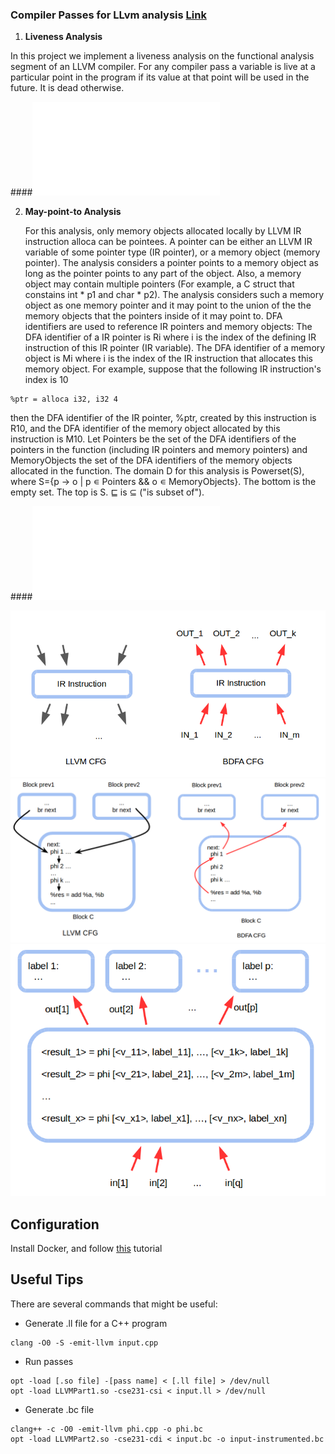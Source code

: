 ### Compiler Passes for LLvm analysis [Link](https://ucsd-pl.github.io/cse231/wi17/part3.html)

1. **Liveness Analysis**

  In this project we implement a liveness analysis on the functional analysis segment of an LLVM compiler. For any compiler pass a variable is live at a particular point in the program if its value at that point will be used in the future. It is dead otherwise.
   
####![Implementation for Liveness Analysis](Passes/DFA/LivenessAnalysis.cpp)

2. **May-point-to Analysis**

   For this analysis, only memory objects allocated locally by LLVM IR instruction alloca can be pointees. A pointer can be either an LLVM IR variable of some pointer type (IR pointer), or a memory object (memory pointer). The analysis considers a pointer points to a memory object as long as the pointer points to any part of the object. Also, a memory object may contain multiple pointers (For example, a C struct that constains int * p1 and char * p2). The analysis considers such a memory object as one memory pointer and it may point to the union of the the memory objects that the pointers inside of it may point to. DFA identifiers are used to reference IR pointers and memory objects: The DFA identifier of a IR pointer is Ri where i is the index of the defining IR instruction of this IR pointer (IR variable). The DFA identifier of a memory object is Mi where i is the index of the IR instruction that allocates this memory object. For example, suppose that the following IR instruction's index is 10
```
%ptr = alloca i32, i32 4

```
then the DFA identifier of the IR pointer, %ptr, created by this instruction is R10, and the DFA identifier of the memory object allocated by this instruction is M10.
Let Pointers be the set of the DFA identifiers of the pointers in the function (including IR pointers and memory pointers) and MemoryObjects the set of the DFA identifiers of the memory objects allocated in the function. The domain D for this analysis is Powerset(S), where S={p → o | p ∊ Pointers && o ∊ MemoryObjects}. The bottom is the empty set. The top is S. ⊑ is ⊆ ("is subset of").

####![Implementation for May Point To Analysis](Passes/MayPointTo/MPT.cpp)

![Instruction Set](graphics/cfg-00.png?raw=true)
![DFA](graphics/cfg-01.png)
![Phi Node Analysis](graphics/cfg-phi.png)


## Configuration
Install Docker, and follow [this](https://ucsd-pl.github.io/cse231/wi20/part0.html) tutorial

## Useful Tips
There are several commands that might be useful:

* Generate .ll file for a C++ program
```
clang -O0 -S -emit-llvm input.cpp
```

* Run passes 
```
opt -load [.so file] -[pass name] < [.ll file] > /dev/null
opt -load LLVMPart1.so -cse231-csi < input.ll > /dev/null
```

* Generate .bc file
```
clang++ -c -O0 -emit-llvm phi.cpp -o phi.bc
opt -load LLVMPart2.so -cse231-cdi < input.bc -o input-instrumented.bc
```

